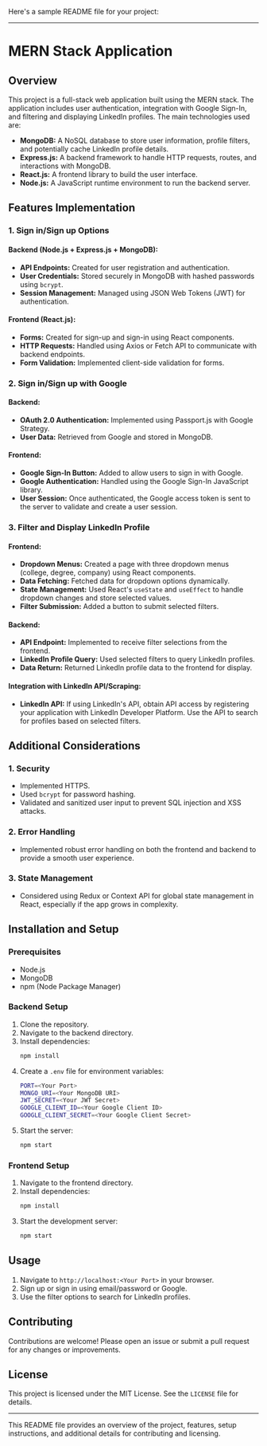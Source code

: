 Here's a sample README file for your project:

---

# MERN Stack Application

## Overview

This project is a full-stack web application built using the MERN stack. The application includes user authentication, integration with Google Sign-In, and filtering and displaying LinkedIn profiles. The main technologies used are:

- **MongoDB:** A NoSQL database to store user information, profile filters, and potentially cache LinkedIn profile details.
- **Express.js:** A backend framework to handle HTTP requests, routes, and interactions with MongoDB.
- **React.js:** A frontend library to build the user interface.
- **Node.js:** A JavaScript runtime environment to run the backend server.

## Features Implementation

### 1. Sign in/Sign up Options

#### Backend (Node.js + Express.js + MongoDB):
- **API Endpoints:** Created for user registration and authentication.
- **User Credentials:** Stored securely in MongoDB with hashed passwords using `bcrypt`.
- **Session Management:** Managed using JSON Web Tokens (JWT) for authentication.

#### Frontend (React.js):
- **Forms:** Created for sign-up and sign-in using React components.
- **HTTP Requests:** Handled using Axios or Fetch API to communicate with backend endpoints.
- **Form Validation:** Implemented client-side validation for forms.

### 2. Sign in/Sign up with Google

#### Backend:
- **OAuth 2.0 Authentication:** Implemented using Passport.js with Google Strategy.
- **User Data:** Retrieved from Google and stored in MongoDB.

#### Frontend:
- **Google Sign-In Button:** Added to allow users to sign in with Google.
- **Google Authentication:** Handled using the Google Sign-In JavaScript library.
- **User Session:** Once authenticated, the Google access token is sent to the server to validate and create a user session.

### 3. Filter and Display LinkedIn Profile

#### Frontend:
- **Dropdown Menus:** Created a page with three dropdown menus (college, degree, company) using React components.
- **Data Fetching:** Fetched data for dropdown options dynamically.
- **State Management:** Used React's `useState` and `useEffect` to handle dropdown changes and store selected values.
- **Filter Submission:** Added a button to submit selected filters.

#### Backend:
- **API Endpoint:** Implemented to receive filter selections from the frontend.
- **LinkedIn Profile Query:** Used selected filters to query LinkedIn profiles.
- **Data Return:** Returned LinkedIn profile data to the frontend for display.

#### Integration with LinkedIn API/Scraping:
- **LinkedIn API:** If using LinkedIn's API, obtain API access by registering your application with LinkedIn Developer Platform. Use the API to search for profiles based on selected filters.

## Additional Considerations

### 1. Security
- Implemented HTTPS.
- Used `bcrypt` for password hashing.
- Validated and sanitized user input to prevent SQL injection and XSS attacks.

### 2. Error Handling
- Implemented robust error handling on both the frontend and backend to provide a smooth user experience.

### 3. State Management
- Considered using Redux or Context API for global state management in React, especially if the app grows in complexity.

## Installation and Setup

### Prerequisites
- Node.js
- MongoDB
- npm (Node Package Manager)

### Backend Setup
1. Clone the repository.
2. Navigate to the backend directory.
3. Install dependencies:
   ```bash
   npm install
   ```
4. Create a `.env` file for environment variables:
   ```bash
   PORT=<Your Port>
   MONGO_URI=<Your MongoDB URI>
   JWT_SECRET=<Your JWT Secret>
   GOOGLE_CLIENT_ID=<Your Google Client ID>
   GOOGLE_CLIENT_SECRET=<Your Google Client Secret>
   ```
5. Start the server:
   ```bash
   npm start
   ```

### Frontend Setup
1. Navigate to the frontend directory.
2. Install dependencies:
   ```bash
   npm install
   ```
3. Start the development server:
   ```bash
   npm start
   ```

## Usage

1. Navigate to `http://localhost:<Your Port>` in your browser.
2. Sign up or sign in using email/password or Google.
3. Use the filter options to search for LinkedIn profiles.

## Contributing

Contributions are welcome! Please open an issue or submit a pull request for any changes or improvements.

## License

This project is licensed under the MIT License. See the `LICENSE` file for details.

---

This README file provides an overview of the project, features, setup instructions, and additional details for contributing and licensing.
